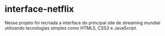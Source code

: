 # interface-netflix
Nesse projeto foi recriada a interface do principal site de streaming mundial utilizando tecnologias simples como HTML5, CSS3 e JavaScript. 
